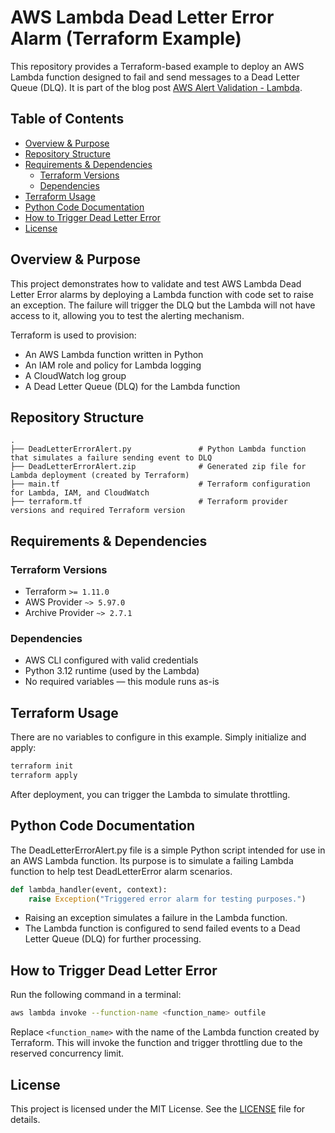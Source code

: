 # AWS Lambda Dead Letter Error Alarm (Terraform Example)

This repository provides a Terraform-based example to deploy an AWS Lambda function designed to fail and send messages to a Dead Letter Queue (DLQ).
It is part of the blog post [AWS Alert Validation - Lambda](https://medium.com/p/13ad4842aadd).

## Table of Contents

- [Overview & Purpose](#overview--purpose)
- [Repository Structure](#repository-structure)
- [Requirements & Dependencies](#requirements--dependencies)
  - [Terraform Versions](#terraform-versions)
  - [Dependencies](#dependencies)
- [Terraform Usage](#terraform-usage)
- [Python Code Documentation](#python-code-documentation)
- [How to Trigger Dead Letter Error](#how-to-trigger-dead-letter-error)
- [License](#license)

## Overview & Purpose

This project demonstrates how to validate and test AWS Lambda Dead Letter Error alarms by deploying a Lambda function with code set to raise an exception.
The failure will trigger the DLQ but the Lambda will not have access to it, allowing you to test the alerting mechanism.

Terraform is used to provision:

- An AWS Lambda function written in Python
- An IAM role and policy for Lambda logging
- A CloudWatch log group
- A Dead Letter Queue (DLQ) for the Lambda function

## Repository Structure

```plaintext
.
├── DeadLetterErrorAlert.py               # Python Lambda function that simulates a failure sending event to DLQ
├── DeadLetterErrorAlert.zip              # Generated zip file for Lambda deployment (created by Terraform)
├── main.tf                               # Terraform configuration for Lambda, IAM, and CloudWatch
├── terraform.tf                          # Terraform provider versions and required Terraform version
```

## Requirements & Dependencies

### Terraform Versions

- Terraform `>= 1.11.0`
- AWS Provider `~> 5.97.0`
- Archive Provider `~> 2.7.1`

### Dependencies

- AWS CLI configured with valid credentials
- Python 3.12 runtime (used by the Lambda)
- No required variables — this module runs as-is

## Terraform Usage

There are no variables to configure in this example. Simply initialize and apply:

```bash
terraform init
terraform apply
```

After deployment, you can trigger the Lambda to simulate throttling.

## Python Code Documentation

The DeadLetterErrorAlert.py file is a simple Python script intended for use in an AWS Lambda function. Its purpose is to simulate a failing Lambda function to help test DeadLetterError alarm scenarios.

```python
def lambda_handler(event, context):
    raise Exception("Triggered error alarm for testing purposes.")

```

- Raising an exception simulates a failure in the Lambda function.
- The Lambda function is configured to send failed events to a Dead Letter Queue (DLQ) for further processing.

## How to Trigger Dead Letter Error

Run the following command in a terminal:

```bash
aws lambda invoke --function-name <function_name> outfile
```

Replace `<function_name>` with the name of the Lambda function created by Terraform. This will invoke the function and trigger throttling due to the reserved concurrency limit.

## License

This project is licensed under the MIT License. See the [LICENSE](../../LICENSE) file for details.
